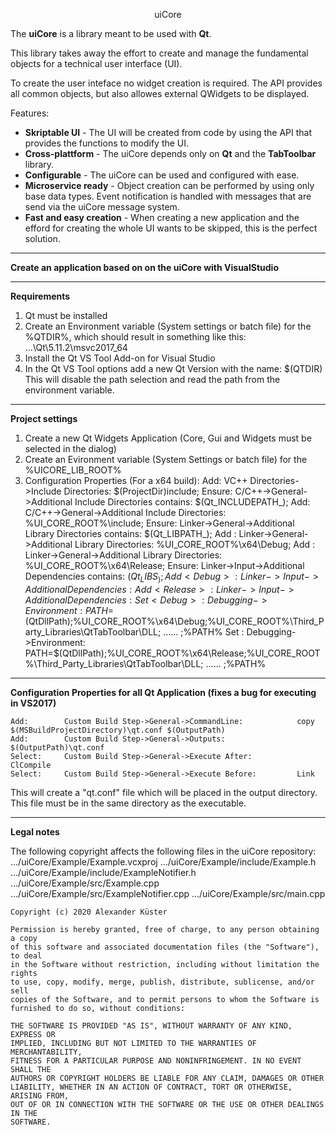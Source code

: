 <p align="center">
uiCore
</p>

The **uiCore** is a library meant to be used with **Qt**.

This library takes away the effort to create and manage the fundamental objects for a technical user interface (UI).

To create the user inteface no widget creation is required. The API provides all common objects, but also allowes external QWidgets to be displayed.

Features:
  - **Skriptable UI** - The UI will be created from code by using the API that provides the functions to modify the UI.
  - **Cross-plattform** - The uiCore depends only on **Qt** and the **TabToolbar** library.
  - **Configurable** - The uiCore can be used and configured with ease.
  - **Microservice ready** - Object creation can be performed by using only base data types. Event notification is handled with messages that are send via the uiCore message system.
  - **Fast and easy creation** - When creating a new application and the efford for creating the whole UI wants to be skipped, this is the perfect solution.

-------------

**Create an application based on on the uiCore with VisualStudio**

-------------

**Requirements**

1) Qt must be installed
2) Create an Environment variable (System settings or batch file) for the %QTDIR%,
	which should result in something like this: ...\Qt\5.11.2\msvc2017_64
3) Install the Qt VS Tool Add-on for Visual Studio
4) In the Qt VS Tool options add a new Qt Version with the name: $(QTDIR)
	This will disable the path selection and read the path from the environment variable.

-------------

**Project settings**

1) Create a new Qt Widgets Application (Core, Gui and Widgets must be selected in the dialog)
2) Create an Evironment variable (System Settings or batch file) for the %UICORE_LIB_ROOT%
3) Configuration Properties (For a x64 build):
	Add:		VC++ Directories->Include Directories:				$(ProjectDir)include;
	Ensure:		C/C++->General->Additional Include Directories contains:	$(Qt_INCLUDEPATH_);
	Add:		C/C++->General->Additional Include Directories:			%UI_CORE_ROOT%\include;
	Ensure:		Linker->General->Additional Library Directories contains:	$(Qt_LIBPATH_);
	Add <Debug>:	Linker->General->Additional Library Directories:		%UI_CORE_ROOT%\x64\Debug;
	Add <Release>:	Linker->General->Additional Library Directories:		%UI_CORE_ROOT%\x64\Release;
	Ensure:		Linker->Input->Additional Dependencies contains:		$(Qt_LIBS_);
	Add <Debug>:	Linker->Input->Additional Dependencies:				%UI_CORE_ROOT%\x64\Debug\uiCore.lib;
	Add <Release>:	Linker->Input->Additional Dependencies:				%UI_CORE_ROOT%\x64\Release\uiCore.lib;
	Set <Debug>:	Debugging->Environment:						PATH=$(QtDllPath);%UI_CORE_ROOT%\x64\Debug;%UI_CORE_ROOT%\Third_Party_Libraries\QtTabToolbar\DLL; ...<other paths>... ;%PATH%
	Set <Release>:	Debugging->Environment:						PATH=$(QtDllPath);%UI_CORE_ROOT%\x64\Release;%UI_CORE_ROOT%\Third_Party_Libraries\QtTabToolbar\DLL; ...<other paths>... ;%PATH%

-------------

**Configuration Properties for all Qt Application (fixes a bug for executing in VS2017)**

	Add:		Custom Build Step->General->CommandLine:			copy $(MSBuildProjectDirectory)\qt.conf $(OutputPath)
	Add:		Custom Build Step->General->Outputs:				$(OutputPath)\qt.conf
	Select:		Custom Build Step->General->Execute After:			ClCompile
	Select:		Custom Build Step->General->Execute Before:			Link
This will create a "qt.conf" file which will be placed in the output directory.
This file must be in the same directory as the executable.

-------------
**Legal notes**

The following copyright affects the following files in the uiCore repository:
	.../uiCore/Example/Example.vcxproj
	.../uiCore/Example/include/Example.h
	.../uiCore/Example/include/ExampleNotifier.h
	.../uiCore/Example/src/Example.cpp
	.../uiCore/Example/src/ExampleNotifier.cpp
	.../uiCore/Example/src/main.cpp

	Copyright (c) 2020 Alexander Küster

	Permission is hereby granted, free of charge, to any person obtaining a copy
	of this software and associated documentation files (the "Software"), to deal
	in the Software without restriction, including without limitation the rights
	to use, copy, modify, merge, publish, distribute, sublicense, and/or sell
	copies of the Software, and to permit persons to whom the Software is
	furnished to do so, without conditions:

	THE SOFTWARE IS PROVIDED "AS IS", WITHOUT WARRANTY OF ANY KIND, EXPRESS OR
	IMPLIED, INCLUDING BUT NOT LIMITED TO THE WARRANTIES OF MERCHANTABILITY,
	FITNESS FOR A PARTICULAR PURPOSE AND NONINFRINGEMENT. IN NO EVENT SHALL THE
	AUTHORS OR COPYRIGHT HOLDERS BE LIABLE FOR ANY CLAIM, DAMAGES OR OTHER
	LIABILITY, WHETHER IN AN ACTION OF CONTRACT, TORT OR OTHERWISE, ARISING FROM,
	OUT OF OR IN CONNECTION WITH THE SOFTWARE OR THE USE OR OTHER DEALINGS IN THE
	SOFTWARE.
